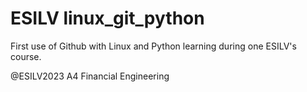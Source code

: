 # ESILV linux_git_python

First use of Github with Linux and Python learning during one ESILV's course.

@ESILV2023 A4 Financial Engineering

